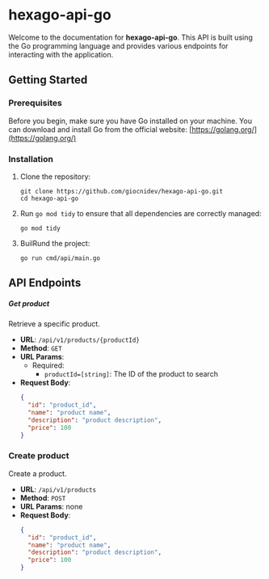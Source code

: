 # hexago-api-go
Welcome to the documentation for **hexago-api-go**. This API is built using the Go programming language and provides various endpoints for interacting with the application.

## Getting Started

### Prerequisites

Before you begin, make sure you have Go installed on your machine. You can download and install Go from the official website: [https://golang.org/](https://golang.org/)

### Installation

1. Clone the repository:

    ```shell
    git clone https://github.com/giocnidev/hexago-api-go.git
    cd hexago-api-go

2. Run `go mod tidy` to ensure that all dependencies are correctly managed:
    ```shell
    go mod tidy

3. BuilRund the project:
    ```shell
    go run cmd/api/main.go 

## API Endpoints

##### Get product

Retrieve a specific product.

- **URL**: `/api/v1/products/{productId}`
- **Method**: `GET`
- **URL Params**:
  - Required:
    - `productId=[string]`: The ID of the product to search
- **Request Body**:
  ```json
  {
    "id": "product_id",
    "name": "product name",
    "description": "product description",
    "price": 100
  }


### Create product

Create a product.

- **URL**: `/api/v1/products`
- **Method**: `POST`
- **URL Params**: none
- **Request Body**:
  ```json
  {
    "id": "product_id",
    "name": "product name",
    "description": "product description",
    "price": 100
  }



